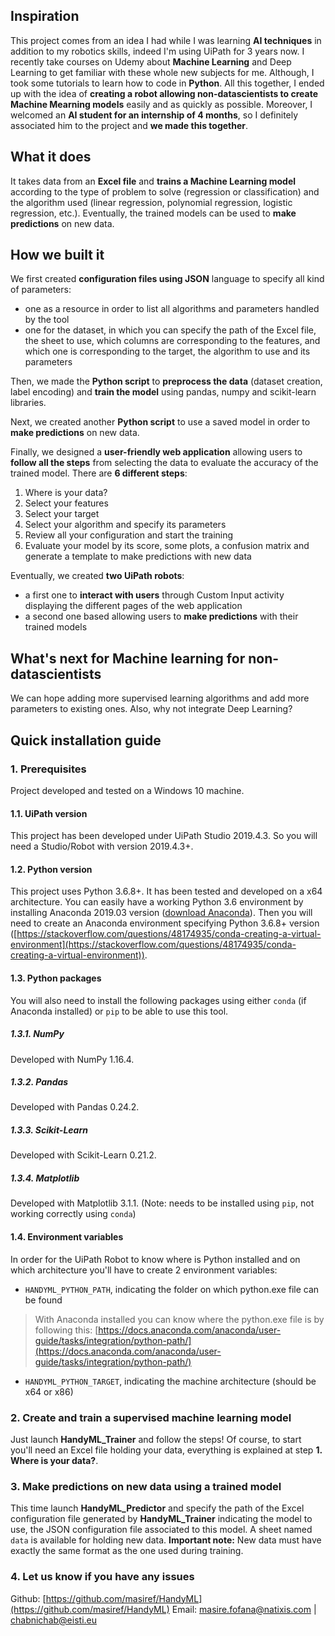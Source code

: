 ## Inspiration
This project comes from an idea I had while I was learning **AI techniques** in addition to my robotics skills, indeed I'm using UiPath for 3 years now. I recently take courses on Udemy about **Machine Learning** and Deep Learning to get familiar with these whole new subjects for me. Although, I took some tutorials to learn how to code in **Python**.
All this together, I ended up with the idea of **creating a robot allowing non-datascientists to create Machine Mearning models** easily and as quickly as possible. Moreover, I welcomed an **AI student for an internship of 4 months**, so I definitely associated him to the project and **we made this together**.

## What it does
It takes data from an **Excel file** and **trains a Machine Learning model** according to the type of problem to solve (regression or classification) and the algorithm used (linear regression, polynomial regression, logistic regression, etc.). Eventually, the trained models can be used to **make predictions** on new data.

## How we built it
We first created **configuration files using JSON** language to specify all kind of parameters:
- one as a resource in order to list all algorithms and parameters handled by the tool
- one for the dataset, in which you can specify the path of the Excel file, the sheet to use, which columns are corresponding to the features, and which one is corresponding to the target, the algorithm to use and its parameters

Then, we made the **Python script** to **preprocess the data** (dataset creation, label encoding) and **train the model** using pandas, numpy and scikit-learn libraries.

Next, we created another **Python script** to use a saved model in order to **make predictions** on new data.

Finally, we designed a **user-friendly web application** allowing users to **follow all the steps** from selecting the data to evaluate the accuracy of the trained model. There are **6 different steps**:
1. Where is your data?
2. Select your features
3. Select your target
4. Select your algorithm and specify its parameters
5. Review all your configuration and start the training
6. Evaluate your model by its score, some plots, a confusion matrix and generate a template to make predictions with new data

Eventually, we created **two UiPath robots**:
- a first one to **interact with users** through Custom Input activity displaying the different pages of the web application
- a second one based allowing users to **make predictions** with their trained models

## What's next for Machine learning for non-datascientists
We can hope adding more supervised learning algorithms and add more parameters to existing ones.
Also, why not integrate Deep Learning?

## Quick installation guide
### 1. Prerequisites
Project developed and tested on a Windows 10 machine.
#### 1.1. UiPath version
This project has been developed under UiPath Studio 2019.4.3. So you will need a Studio/Robot with version 2019.4.3+.
#### 1.2. Python version
This project uses Python 3.6.8+. It has been tested and developed on a x64 architecture.
You can easily have a working Python 3.6 environment by installing Anaconda 2019.03 version ([download Anaconda](https://www.anaconda.com/distribution)). Then you will need to create an Anaconda environment specifying Python 3.6.8+ version ([https://stackoverflow.com/questions/48174935/conda-creating-a-virtual-environment](https://stackoverflow.com/questions/48174935/conda-creating-a-virtual-environment)).
#### 1.3. Python packages
You will also need to install the following packages using either `conda` (if Anaconda installed) or `pip` to be able to use this tool.
##### 1.3.1. NumPy
Developed with NumPy 1.16.4.
##### 1.3.2. Pandas
Developed with Pandas 0.24.2.
##### 1.3.3. Scikit-Learn
Developed with Scikit-Learn 0.21.2.
##### 1.3.4. Matplotlib
Developed with Matplotlib 3.1.1. (Note: needs to be installed using `pip`, not working correctly using `conda`)
#### 1.4. Environment variables
In order for the UiPath Robot to know where is Python installed and on which architecture you'll have to create 2 environment variables:
- `HANDYML_PYTHON_PATH`, indicating the folder on which python.exe file can be found
> With Anaconda installed you can know where the python.exe file is by following this: [https://docs.anaconda.com/anaconda/user-guide/tasks/integration/python-path/](https://docs.anaconda.com/anaconda/user-guide/tasks/integration/python-path/)
- `HANDYML_PYTHON_TARGET`, indicating the machine architecture (should be x64 or x86)

### 2. Create and train a supervised machine learning model
Just launch **HandyML_Trainer** and follow the steps!
Of course, to start you'll need an Excel file holding your data, everything is explained at step **1. Where is your data?**.

### 3. Make predictions on new data using a trained model
This time launch **HandyML_Predictor** and specify the path of the Excel configuration file generated by **HandyML_Trainer** indicating the model to use, the JSON configuration file associated to this model. A sheet named `data` is available for holding new data.
**Important note:** New data must have exactly the same format as the one used during training.

### 4. Let us know if you have any issues
Github: [https://github.com/masiref/HandyML](https://github.com/masiref/HandyML)
Email: masire.fofana@natixis.com | chabnichab@eisti.eu